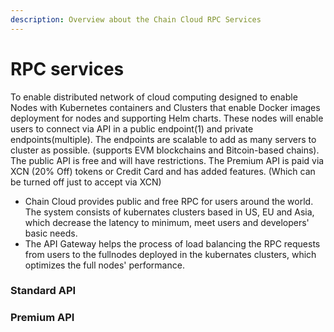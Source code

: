 ```yaml
---
description: Overview about the Chain Cloud RPC Services
---
```


# RPC services

To enable distributed network of cloud computing designed to enable Nodes with Kubernetes containers and Clusters that enable Docker images deployment for nodes and supporting Helm charts. These nodes will enable users to connect via API in a public endpoint(1) and private endpoints(multiple). The endpoints are scalable to add as many servers to cluster as possible. (supports EVM blockchains and Bitcoin-based chains). The public API is free and will have restrictions. The Premium API is paid via XCN (20% Off) tokens or Credit Card and has added features. (Which can be turned off just to accept via XCN)

<!-- ![RPC Services](../.gitbook/assets/cp-1-rpc-service.png) -->

* Chain Cloud provides public and free RPC for users around the world. The system consists of kubernates clusters based in US, EU and Asia, which decrease the latency to minimum, meet users and developers' basic needs.
* The API Gateway helps the process of load balancing the RPC requests from users to the fullnodes deployed in the kubernates clusters, which optimizes the full nodes' performance.

### Standard API

<!-- Free and instant access to our range of Public APIs. [_Read more_](../chain-protocol/standard-api.md)__ -->

### Premium API

<!-- Sign up to our Premium Plan with a minimum deposit of 0.01 XCN and get access to powerful features. [_Read more_](../chain-protocol/premium-api/)__ -->
